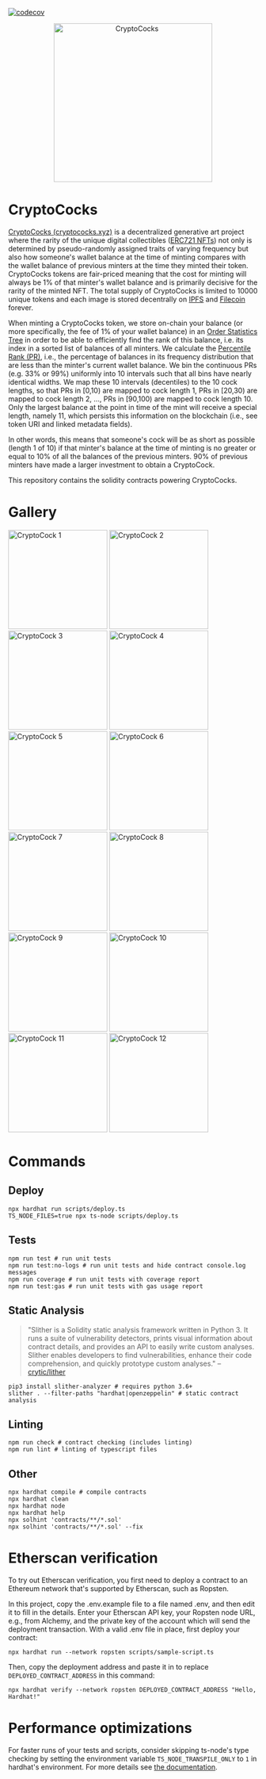 [![codecov](https://codecov.io/gh/cocodigrande2021/cc-contract/branch/main/graph/badge.svg?token=asPY4Xi5U7)](https://codecov.io/gh/cocodigrande2021/cc-contract)

<a href="https://cryptococks.xyz/">
 <p align="center">
   <img src="https://github.com/cocodigrande2021/cc-contract/raw/main/logo.png" width="320" alt="CryptoCocks" />
 </p>
</a>

# CryptoCocks

[CryptoCocks (cryptococks.xyz)](https://cryptococks.xyz/) is a decentralized generative art project where the rarity of the unique digital collectibles ([ERC721 NFTs](https://ethereum.org/en/developers/docs/standards/tokens/erc-721/#top)) not only is determined by pseudo-randomly assigned
traits of varying frequency but also how someone's wallet balance at the time of minting compares
with the wallet balance of previous minters at the time they minted their token. CryptoCocks tokens are fair-priced meaning that the cost for minting will always be 1% of that minter's wallet balance and is primarily decisive for the rarity of the minted NFT.
The total supply of CryptoCocks is limited to 10000 unique tokens and each image is stored decentrally on [IPFS](https://ipfs.io) and [Filecoin](https://filecoin.io) forever.

When minting a CryptoCocks token, we store on-chain your balance
(or more specifically, the fee of 1% of your wallet balance) in an
[Order Statistics Tree](https://en.wikipedia.org/wiki/Order_statistic_tree) in order to be able to efficiently find the rank of this balance, i.e. its index in a sorted list of balances of all minters.
We calculate the [Percentile Rank (PR)](https://en.wikipedia.org/wiki/Percentile_rank), i.e., the percentage of
balances in its frequency distribution that are less than the minter's current wallet balance.
We bin the continuous PRs (e.g. 33% or 99%) uniformly into 10 intervals such that
all bins have nearly identical widths. We map these 10 intervals (decentiles) to the 10 cock lengths, so that PRs in [0,10) are mapped to cock length 1, PRs in [20,30) are mapped to cock length 2, ..., PRs in [90,100) are mapped to cock length 10. Only the largest balance at the point in time of the mint will receive a special length, namely 11, which persists this information on the blockchain (i.e., see token URI and linked metadata fields).

In other words, this means that someone's cock will be as short as possible (length 1 of 10) if that minter's balance at the time of minting is no greater or equal to 10% of all the balances of the previous minters. 90% of previous minters have made a larger investment to obtain a CryptoCock.

This repository contains the solidity contracts powering CryptoCocks.

# Gallery
<p float="left">
  <img src="https://www.cryptococks.xyz/landing/cock-gallery/10.png" width="200" alt="CryptoCock 1" />
  <img src="https://www.cryptococks.xyz/landing/cock-gallery/08.png" width="200" alt="CryptoCock 2" />
  <img src="https://www.cryptococks.xyz/landing/cock-gallery/11.png" width="200" alt="CryptoCock 3" />
  <img src="https://www.cryptococks.xyz/landing/cock-gallery/14.png" width="200" alt="CryptoCock 4" />
  <img src="https://www.cryptococks.xyz/landing/cock-gallery/05.png" width="200" alt="CryptoCock 5" />
  <img src="https://www.cryptococks.xyz/landing/cock-gallery/24.png" width="200" alt="CryptoCock 6" />
  <img src="https://www.cryptococks.xyz/landing/cock-gallery/06.png" width="200" alt="CryptoCock 7" />
  <img src="https://www.cryptococks.xyz/landing/cock-gallery/03.png" width="200" alt="CryptoCock 8" />
  <img src="https://www.cryptococks.xyz/landing/cock-gallery/09.png" width="200" alt="CryptoCock 9" />
  <img src="https://www.cryptococks.xyz/cocks/100/20/cock.png" width="200" alt="CryptoCock 10" />
  <img src="https://www.cryptococks.xyz/cocks/20/20/cock.png" width="200" alt="CryptoCock 11" />
  <img src="https://www.cryptococks.xyz/cocks/40/18/cock.png" width="200" alt="CryptoCock 12" />
</p>


# Commands
## Deploy
```shell
npx hardhat run scripts/deploy.ts
TS_NODE_FILES=true npx ts-node scripts/deploy.ts
```

## Tests
```shell
npm run test # run unit tests
npm run test:no-logs # run unit tests and hide contract console.log messages
npm run coverage # run unit tests with coverage report
npm run test:gas # run unit tests with gas usage report
```

## Static Analysis
> "Slither is a Solidity static analysis framework written in Python 3. It runs a suite of vulnerability detectors, prints visual information about contract details, and provides an API to easily write custom analyses. Slither enables developers to find vulnerabilities, enhance their code comprehension, and quickly prototype custom analyses." – [crytic/lither](https://github.com/crytic/slither)
```shell
pip3 install slither-analyzer # requires python 3.6+
slither . --filter-paths "hardhat|openzeppelin" # static contract analysis
```

## Linting
```shell
npm run check # contract checking (includes linting)
npm run lint # linting of typescript files
```

## Other
```shell
npx hardhat compile # compile contracts
npx hardhat clean
npx hardhat node
npx hardhat help
npx solhint 'contracts/**/*.sol'
npx solhint 'contracts/**/*.sol' --fix
```

# Etherscan verification

To try out Etherscan verification, you first need to deploy a contract to an Ethereum network that's supported by Etherscan, such as Ropsten.

In this project, copy the .env.example file to a file named .env, and then edit it to fill in the details. Enter your Etherscan API key, your Ropsten node URL, e.g., from Alchemy, and the private key of the account which will send the deployment transaction. With a valid .env file in place, first deploy your contract:

```shell
npx hardhat run --network ropsten scripts/sample-script.ts
```

Then, copy the deployment address and paste it in to replace `DEPLOYED_CONTRACT_ADDRESS` in this command:

```shell
npx hardhat verify --network ropsten DEPLOYED_CONTRACT_ADDRESS "Hello, Hardhat!"
```

# Performance optimizations

For faster runs of your tests and scripts, consider skipping ts-node's type checking by setting the environment variable `TS_NODE_TRANSPILE_ONLY` to `1` in hardhat's environment. For more details see [the documentation](https://hardhat.org/guides/typescript.html#performance-optimizations).

